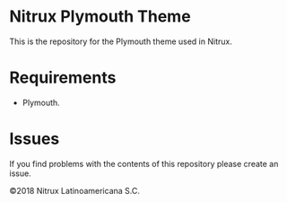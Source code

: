 # Nitrux Plymouth Theme

This is the repository for the Plymouth theme used in Nitrux.

# Requirements
- Plymouth.

# Issues
If you find problems with the contents of this repository please create an issue.

©2018 Nitrux Latinoamericana S.C.
